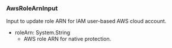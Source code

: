 ### AwsRoleArnInput
Input to update role ARN for IAM user-based AWS cloud account.

- roleArn: System.String
  - AWS role ARN for native protection.
